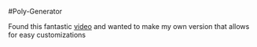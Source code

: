 #Poly-Generator

Found this fantastic [video](https://www.youtube.com/watch?v=Kt3DavtVGVE) and wanted to make my own version that allows for easy customizations 
